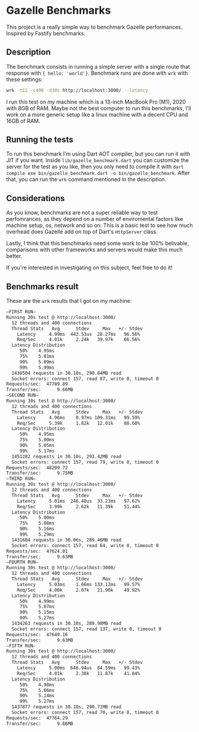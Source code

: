 # Gazelle Benchmarks

This project is a really simple way to benchmark Gazelle performances.
Inspired by Fastify benchmarks.

## Description

The benchmark consists in running a simple server with a single route that response with `{ hello: 'world'}`.
Benchmark runs are done with `wrk` with these settings:
```sh
wrk -t12 -c400 -d30s http://localhost:3000/ --latency
```
I run this test on _my_ machine which is a 13-inch MacBook Pro (M1), 2020 with 8GB of RAM.
Maybe not the best computer to run this benchmarks, I'll work on a more generic setup like a linux machine with a decent
CPU and 16GB of RAM.

## Running the tests
To run this benchmark I'm using Dart AOT compiler, but you can run it with JIT if you want.
Inside `lib/gazelle_benchmark.dart` you can customize the server for the test as you like, then you only need to compile it
with `dart compile exe bin/gazelle_benchmark.dart -o bin/gazelle_benchmark`.
After that, you can run the `wrk` command mentioned in the description.

## Considerations
As you know, benchmarks are not a super reliable way to test perfomrances, as they depend on a number of enviromental factors
like machine setup, os, network and so on.
This is a basic test to see how much overhead does Gazelle add on top of Dart's `HttpServer` class.

Lastly, I think that this benchmarks need some work to be 100% belivable, comparisons with other frameworks
and servers would make this much better.

If you're interested in investigating on this subject, feel free to do it!

## Benchmarks result
These are the `wrk` results that I got on my machine:
```txt
—FIRST RUN—
Running 30s test @ http://localhost:3000/
  12 threads and 400 connections
  Thread Stats   Avg      Stdev     Max   +/- Stdev
    Latency     4.99ms  443.53us  28.27ms   96.56%
    Req/Sec     4.01k     2.24k   39.97k    66.56%
  Latency Distribution
     50%    4.95ms
     75%    5.01ms
     90%    5.09ms
     99%    5.99ms
  1438504 requests in 30.10s, 290.84MB read
  Socket errors: connect 157, read 87, write 0, timeout 0
Requests/sec:  47789.89
Transfer/sec:      9.66MB
—SECOND RUN—
Running 30s test @ http://localhost:3000/
  12 threads and 400 connections
  Thread Stats   Avg      Stdev     Max   +/- Stdev
    Latency     4.96ms    0.97ms 109.31ms   99.59%
    Req/Sec     5.39k     1.82k   12.01k    88.68%
  Latency Distribution
     50%    4.95ms
     75%    5.00ms
     90%    5.05ms
     99%    5.17ms
  1451282 requests in 30.10s, 293.42MB read
  Socket errors: connect 157, read 79, write 0, timeout 0
Requests/sec:  48209.72
Transfer/sec:      9.75MB
—THIRD RUN—
Running 30s test @ http://localhost:3000/
  12 threads and 400 connections
  Thread Stats   Avg      Stdev     Max   +/- Stdev
    Latency     5.01ms  246.40us  33.23ms   97.62%
    Req/Sec     3.99k     2.62k   11.39k    51.44%
  Latency Distribution
     50%    5.00ms
     75%    5.08ms
     90%    5.16ms
     99%    5.29ms
  1431684 requests in 30.06s, 289.46MB read
  Socket errors: connect 157, read 64, write 0, timeout 0
Requests/sec:  47624.01
Transfer/sec:      9.63MB
—FOURTH RUN—
Running 30s test @ http://localhost:3000/
  12 threads and 400 connections
  Thread Stats   Avg      Stdev     Max   +/- Stdev
    Latency     5.03ms    1.66ms 133.12ms   99.57%
    Req/Sec     4.00k     2.07k   21.90k    49.92%
  Latency Distribution
     50%    4.99ms
     75%    5.07ms
     90%    5.15ms
     99%    5.27ms
  1434263 requests in 30.10s, 289.98MB read
  Socket errors: connect 157, read 137, write 0, timeout 0
Requests/sec:  47649.16
Transfer/sec:      9.63MB
—FIFTH RUN—
Running 30s test @ http://localhost:3000/
  12 threads and 400 connections
  Thread Stats   Avg      Stdev     Max   +/- Stdev
    Latency     5.00ms  646.94us  84.59ms   99.43%
    Req/Sec     4.01k     2.30k   11.87k    41.84%
  Latency Distribution
     50%    4.98ms
     75%    5.06ms
     90%    5.14ms
     99%    5.27ms
  1437877 requests in 30.10s, 290.71MB read
  Socket errors: connect 157, read 70, write 0, timeout 0
Requests/sec:  47764.29
Transfer/sec:      9.66MB
```
